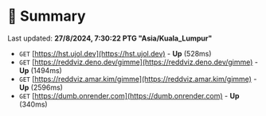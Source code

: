 # 📖 Summary
Last updated: **27/8/2024, 7:30:22 PTG "Asia/Kuala_Lumpur"**

- `GET` [https://hst.ujol.dev](https://hst.ujol.dev) - **Up** (528ms)
- `GET` [https://reddviz.deno.dev/gimme](https://reddviz.deno.dev/gimme) - **Up** (1494ms)
- `GET` [https://reddviz.amar.kim/gimme](https://reddviz.amar.kim/gimme) - **Up** (2596ms)
- `GET` [https://dumb.onrender.com](https://dumb.onrender.com) - **Up** (340ms)
